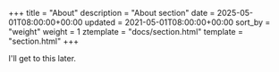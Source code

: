 +++
title = "About"
description = "About section"
date = 2025-05-01T08:00:00+00:00
updated = 2021-05-01T08:00:00+00:00
sort_by = "weight"
weight = 1
ztemplate = "docs/section.html"
template = "section.html"
+++


I'll get to this later.
